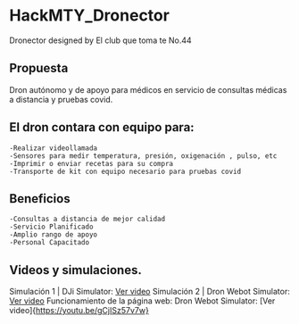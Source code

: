 # HackMTY_Dronector
Dronector designed by El club que toma te No.44

## **Propuesta**
Dron autónomo y de apoyo para médicos en servicio de consultas médicas a distancia y pruebas covid.

## **El dron contara con equipo para:**
    -Realizar videollamada 
    -Sensores para medir temperatura, presión, oxigenación , pulso, etc
    -Imprimir o enviar recetas para su compra
    -Transporte de kit con equipo necesario para pruebas covid

## **Beneficios**
    -Consultas a distancia de mejor calidad
    -Servicio Planificado
    -Amplio rango de apoyo
    -Personal Capacitado


## **Videos y simulaciones.**
Simulación 1 | DJi Simulator: [Ver video](https://youtu.be/FUlyIWOZeyA)
Simulación 2 | Dron Webot Simulator: [Ver video](https://youtu.be/47sDDvY62BY)
Funcionamiento de la página web: Dron Webot Simulator: [Ver video]{https://youtu.be/gCjISz57v7w}

